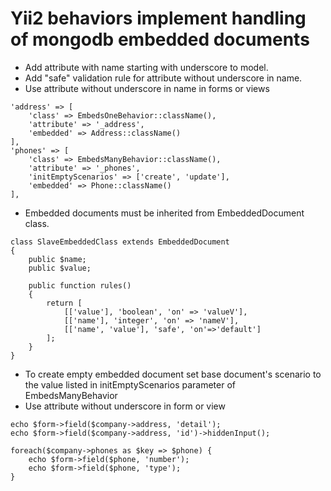Yii2 behaviors implement handling of mongodb embedded documents
===============================================================

* Add attribute with name starting with underscore to model.
* Add "safe" validation rule for attribute without underscore in name.
* Use attribute without underscore in name in forms or views
~~~
'address' => [
    'class' => EmbedsOneBehavior::className(),
    'attribute' => '_address',
    'embedded' => Address::className()
],
'phones' => [
    'class' => EmbedsManyBehavior::className(),
    'attribute' => '_phones',
    'initEmptyScenarios' => ['create', 'update'],
    'embedded' => Phone::className()
],
~~~
* Embedded documents must be inherited from EmbeddedDocument class.
~~~
class SlaveEmbeddedClass extends EmbeddedDocument 
{
    public $name;
    public $value;
    
    public function rules()
    {
        return [
            [['value'], 'boolean', 'on' => 'valueV'],
            [['name'], 'integer', 'on' => 'nameV'],
            [['name', 'value'], 'safe', 'on'=>'default']
        ];
    }
}
~~~
* To create empty embedded document set base document's scenario to the value listed in initEmptyScenarios parameter of EmbedsManyBehavior
* Use attribute without underscore in form or view
~~~
echo $form->field($company->address, 'detail');
echo $form->field($company->address, 'id')->hiddenInput();

foreach($company->phones as $key => $phone) {
    echo $form->field($phone, 'number');
    echo $form->field($phone, 'type');
}
~~~
